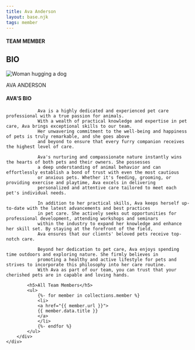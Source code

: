 ```yaml
---
title: Ava Anderson
layout: base.njk
tags: member
---
```

 <section class="team-member-bio">
    <div class="about-us-header">
        <div>
            <div id="vertical-line"></div>
        </div>
        <div class="header-text">
            <h4>TEAM MEMBER</h6>
            <h1 id="team-header">BIO</h1>
        </div>
    </div>
    <div class="team-member-img-and-bio">
        <div class="team-member-img">
            <div>
                <img src="\images\team-member2.png" alt="Woman hugging a dog">
                <p>AVA ANDERSON</p>
            </div>
        </div>
        <div class="team-member-info">
            <h4>AVA'S BIO</h4>

                Ava is a highly dedicated and experienced pet care professional with a true passion for animals. 
                With a wealth of practical knowledge and expertise in pet care, Ava brings exceptional skills to our team. 
                Her unwavering commitment to the well-being and happiness of pets is truly remarkable, and she goes above 
                and beyond to ensure that every furry companion receives the highest level of care.

                Ava's nurturing and compassionate nature instantly wins the hearts of both pets and their owners. She possesses 
                a deep understanding of animal behavior and can effortlessly establish a bond of trust with even the most cautious 
                or anxious pets. Whether it's feeding, grooming, or providing exercise and playtime, Ava excels in delivering 
                personalized and attentive care tailored to meet each pet's individual needs.

                In addition to her practical skills, Ava keeps herself up-to-date with the latest advancements and best practices 
                in pet care. She actively seeks out opportunities for professional development, attending workshops and seminars 
                within the industry to expand her knowledge and enhance her skill set. By staying at the forefront of the field, 
                Ava ensures that our clients' beloved pets receive top-notch care.

                Beyond her dedication to pet care, Ava enjoys spending time outdoors and exploring nature. She firmly believes in 
                promoting a healthy and active lifestyle for pets and strives to incorporate this philosophy into her care routine. 
                With Ava as part of our team, you can trust that your cherished pets are in capable and loving hands.
            
            <h5>All Team Members</h5>
            <ul>
                {%- for member in collections.member %}
                <li>
                <a href="{{ member.url }}">
                {{ member.data.title }}
                </a>
                </li>
                {%- endfor %}
            </ul>
        </div>
    </div>
</section>